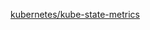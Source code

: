 
[kubernetes/kube-state-metrics](https://github.com/kubernetes/kube-state-metrics/tree/0e1535b/kubernetes)

